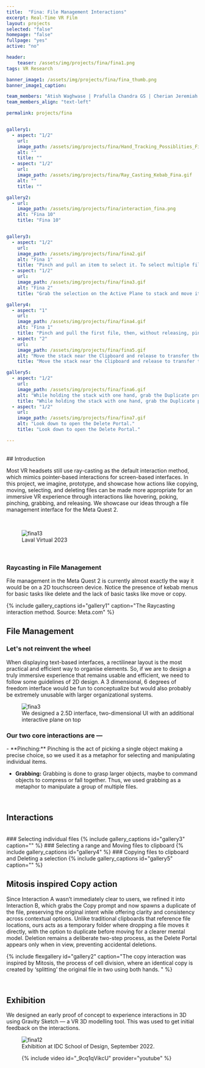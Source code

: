 ```yaml
---
title:  "Fina: File Management Interactions"
excerpt: Real-Time VR Film
layout: projects
selected: "false"
homepage: "false"
fullpage: "yes"
active: "no"

header:
    teaser: /assets/img/projects/fina/fina1.png
tags: VR Research

banner_image1: /assets/img/projects/fina/fina_thumb.png
banner_image1_caption:

team_members: "Atish Waghwase | Prafulla Chandra GS | Cherian Jeremiah Iype | Apoorv Anurag"
team_members_align: "text-left"

permalink: projects/fina


gallery1:
  - aspect: "1/2"
    url: 
    image_path: /assets/img/projects/fina/Hand_Tracking_Possiblities_Fina.gif
    alt: ""
    title: ""
  - aspect: "1/2"
    url:
    image_path: /assets/img/projects/fina/Ray_Casting_Kebab_Fina.gif
    alt: ""
    title: ""

gallery2:
  - url: 
    image_path: /assets/img/projects/fina/interaction_fina.png
    alt: "Fina 10"
    title: "Fina 10"


gallery3:
  - aspect: "1/2"
    url: 
    image_path: /assets/img/projects/fina/fina2.gif
    alt: "Fina 1"
    title: "Pinch and pull an item to select it. To select multiple files."
  - aspect: "1/2"
    url:
    image_path: /assets/img/projects/fina/fina3.gif
    alt: "Fina 2"
    title: "Grab the selection on the Active Plane to stack and move it anywhere."  

gallery4:
  - aspect: "1"
    url: 
    image_path: /assets/img/projects/fina/fina4.gif
    alt: "Fina 1"
    title: "Pinch and pull the first file, then, without releasing, pinch and pull the last to select all files in between."
  - aspect: "2"
    url:
    image_path: /assets/img/projects/fina/fina5.gif
    alt: "Move the stack near the Clipboard and release to transfer the files. They’ll be removed from the parent folder."
    title: "Move the stack near the Clipboard and release to transfer the files. They’ll be removed from the parent folder." 

gallery5:
  - aspect: "1/2"
    url: 
    image_path: /assets/img/projects/fina/fina6.gif
    alt: "While holding the stack with one hand, grab the Duplicate prompt with the other to create its copy."
    title: "While holding the stack with one hand, grab the Duplicate prompt with the other to create its copy."
  - aspect: "1/2"
    url:
    image_path: /assets/img/projects/fina/fina7.gif
    alt: "Look down to open the Delete Portal."
    title: "Look down to open the Delete Portal."

---
```

<br>
## Introduction

Most VR headsets still use ray-casting as the default interaction method, which mimics pointer-based interactions for screen-based interfaces. In this project, we imagine, prototype, and showcase how actions like copying, moving, selecting, and deleting files can be made more appropriate for an immersive VR experience through interactions like hovering, poking, pinching, grabbing, and releasing. We showcase our ideas through a file management interface for the Meta Quest 2.

<br>


<figure class="align-center" style="width:100%;">
  <img src="{{ site.url }}{{ site.baseurl }}/assets/img/projects/fina/fina11.jpg" alt="fina13">
  <figcaption>Laval Virtual 2023
 </figcaption>
</figure>
<br>



### Raycasting in File Management

File management in the Meta Quest 2 is currently almost exactly the way it would be on a 2D touchscreen device. Notice the presence of kebab menus for basic tasks like delete and the lack of basic tasks like move or copy.

{% include gallery_captions id="gallery1" caption="The Raycasting interaction method. Source: Meta.com" %}


## File Management

### Let's not reinvent the wheel

When displaying text-based interfaces, a rectilinear layout is the most practical and efficient way to organise elements. So, if we are to design a truly immersive experience that remains usable and efficient, we need to follow some guidelines of 2D design. A 3 dimensional, 6 degrees of freedom interface would be fun to conceptualize but would also probably be extremely unusable with larger organizational systems.

<figure class="align-center" style="width:100%;">
  <img src="{{ site.url }}{{ site.baseurl }}/assets/img/projects/fina/fina1.png" alt="fina3">
  <figcaption>We designed a 2.5D interface, two-dimensional UI with an additional interactive plane on top</figcaption>
</figure>

### Our two core interactions are —

<div class="ulist" markdown="1">
- **Pinching:** Pinching is the act of picking a single object making a precise choice, so we used it as a metaphor for selecting and manipulating individual items.

- **Grabbing:** Grabbing is done to grasp larger objects, maybe to command objects to compress or fall together. Thus, we used grabbing as a metaphor to manipulate a group of multiple files.
</div>

<br>

## Interactions
<br>
### Selecting individual files
{% include gallery_captions id="gallery3" caption="" %}
### Selecting a range and Moving files to clipboard
{% include gallery_captions id="gallery4" %}
### Copying files to clipboard and Deleting a selection
{% include gallery_captions id="gallery5" caption="" %}

## Mitosis inspired Copy action

Since Interaction A wasn’t immediately clear to users, we refined it into Interaction B, which grabs the Copy prompt and now spawns a duplicate of the file, preserving the original intent while offering clarity and consistency across contextual options. Unlike traditional clipboards that reference file locations, ours acts as a temporary folder where dropping a file moves it directly, with the option to duplicate before moving for a clearer mental model. Deletion remains a deliberate two-step process, as the Delete Portal appears only when in view, preventing accidental deletions.

{% include flexgallery id="gallery2" caption="The copy interaction was inspired by Mitosis, the process of cell division, where an identical copy is created by ‘splitting’ the original file in two using both hands.
" %}

<br>

## Exhibition

We designed an early proof of concept to experience interactions in 3D using Gravity Sketch — a VR 3D modelling tool. This was used to get initial feedback on the interactions.

<figure class="align-center" style="width:100%;">
  <img src="{{ site.url }}{{ site.baseurl }}/assets/img/projects/fina/fina10.gif" alt="fina12">
  <figcaption>Exhibition at IDC School of Design, September 2022.</figcaption>
</figure>


<figure class="align-center" style="width:100%;">
  {% include video id="_9cq1qVikcU" provider="youtube" %}
</figure> 







